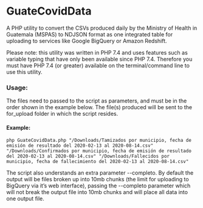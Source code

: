 # GuateCovidData
A PHP utility to convert the CSVs produced daily by the Ministry of Health in Guatemala (MSPAS) to NDJSON format as one integrated table for uploading to services like Google BigQuery or Amazon Redshift.

Please note: this utility was written in PHP 7.4 and uses features such as variable typing that have only been available since PHP 7.4. Therefore you must have PHP 7.4 (or greater) available on the terminal/command line to use this utility.

### Usage:

The files need to passed to the script as parameters, and must be in the order shown in the example below. The file(s) produced will be sent to the for_upload folder in which the script resides.

#### Example:
```
php GuateCovidData.php "/Downloads/Tamizados por municipio, fecha de emisión de resultado del 2020-02-13 al 2020-08-14.csv" "/Downloads/Confirmados por municipio, fecha de emisión de resultado del 2020-02-13 al 2020-08-14.csv" "/Downloads/Fallecidos por municipio, fecha de fallecimiento del 2020-02-13 al 2020-08-14.csv"
```

The script also understands an extra parameter --completo. By default the output will be files broken up into 10mb chunks (the limit for uploading to BigQuery via it’s web interface), passing the --completo  parameter which will not break the output file into 10mb chunks and will place all data into one output file.
